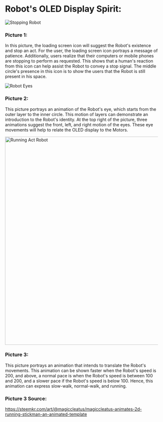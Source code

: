 # Robot's OLED Display Spirit:

![Stopping Robot](https://user-images.githubusercontent.com/60816393/97803723-9f4f1700-1c64-11eb-84b4-92acf5770460.jpeg)

### Picture 1:
In this picture, the loading screen icon will suggest the Robot's existence and stop an act. For the user, the loading screen icon portrays a message of patience. Additionally, users realize that their computers or mobile phones are stopping to perform as requested. This shows that a human's reaction from this icon can help assist the Robot to convey a stop signal. The middle circle's presence in this icon is to show the users that the Robot is still present in his space.

![Robot Eyes](https://user-images.githubusercontent.com/60816393/97803725-a1b17100-1c64-11eb-9b61-5bb5d1621f71.jpeg)

### Picture 2:
This picture portrays an animation of the Robot's eye, which starts from the outer layer to the inner circle. This motion of layers can demonstrate an introduction to the Robot's identity. At the top right of the picture, three animations suggest the front, left, and right motion of the eyes. These eye movements will help to relate the OLED display to the Motors.

<img width="686" alt="Running Act Robot" src="https://user-images.githubusercontent.com/60816393/97803786-0cfb4300-1c65-11eb-8c4c-28a7086a8725.png">

### Picture 3:
This picture portrays an animation that intends to translate the Robot's movements. This animation can be shown faster when the Robot's speed is 200, and above, a normal pace is when the Robot's speed is between 100 and 200, and a slower pace if the Robot's speed is below 100. Hence, this animation can express slow-walk, normal-walk, and running. 

### Picture 3 Source:
https://steemkr.com/art/@magiccleatus/magiccleatus-animates-2d-running-stickman-an-animated-template
